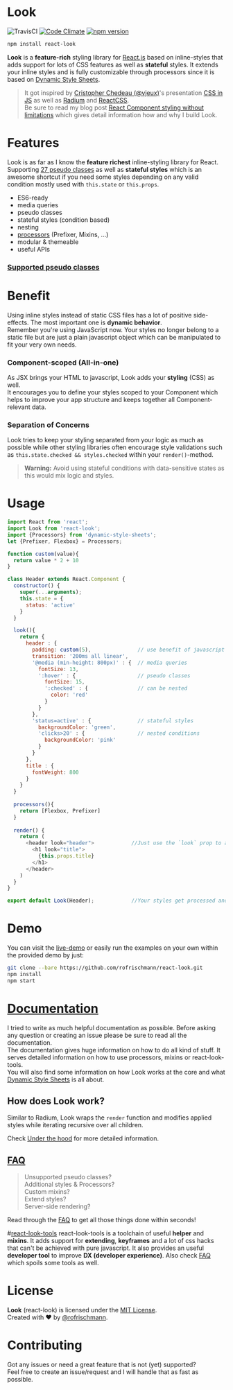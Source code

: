 # Look
![TravisCI](https://travis-ci.org/rofrischmann/react-look.svg?branch=develop) [![Code Climate](https://codeclimate.com/github/rofrischmann/react-look/badges/gpa.svg)](https://codeclimate.com/github/rofrischmann/react-look)
[![npm version](https://badge.fury.io/js/react-look.svg)](http://badge.fury.io/js/react-look)

```sh
npm install react-look
```

**Look** is a **feature-rich** styling library for [React.js](https://facebook.github.io/react/) based on inline-styles that adds support for lots of CSS features as well as **stateful** styles. It extends your inline styles and is fully customizable through processors since it is based on [Dynamic Style Sheets](https://github.com/dynamicstylesheets).

> It got inspired by [Cristopher Chedeau (@vjeux)](https://twitter.com/vjeux)'s presentation [CSS in JS](https://speakerdeck.com/vjeux/react-css-in-js) as well as [Radium](http://projects.formidablelabs.com/radium/) and [ReactCSS](http://reactcss.com). <br>Be sure to read my blog post [React Component styling without limitations](https://medium.com/@rofrischmann/react-component-styling-without-limitations-84e5e776fd44) which gives detail information how and why I build Look.

# Features
Look is as far as I know the **feature richest** inline-styling library for React. <br>
Supporting [27 pseudo classes](docs/PseudoClasses.md) as well as **stateful styles** which is an awesome shortcut if you need some styles depending on any valid condition mostly used with `this.state` or `this.props`.
- ES6-ready
- media queries
- pseudo classes
- stateful styles (condition based)
- nesting
- [processors](docs/Processors.md) (Prefixer, Mixins, ...)
- modular & themeable
- useful APIs 

### [Supported pseudo classes](docs/PseudoClasses.md#supportedpseudoclasses)
# Benefit
Using inline styles instead of static CSS files has a lot of positive side-effects. The most important one is **dynamic behavior**.<br>Remember you're using JavaScript now. Your styles no longer belong to a static file but are just a plain javascript object which can be manipulated to fit your very own needs.

### Component-scoped (All-in-one)
As JSX brings your HTML to javascript, Look adds your **styling** (CSS) as well.<br>
It encourages you to define your styles scoped to your Component which helps to improve your app structure and keeps together all Component-relevant data.

### Separation of Concerns
Look tries to keep your styling separated from your logic as much as possible while other styling libraries often encourage style validations such as `this.state.checked && styles.checked` within your `render()`-method.

> **Warning:** Avoid using stateful conditions with data-sensitive states as this would mix logic and styles.

# Usage

```javascript
import React from 'react';
import Look from 'react-look';
import {Processors} from 'dynamic-style-sheets';
let {Prefixer, Flexbox} = Processors;

function custom(value){
  return value * 2 + 10
}

class Header extends React.Component {
  constructor() {
    super(...arguments);
    this.state = {
      status: 'active'
    }
  }

  look(){
    return {
      header : {
        padding: custom(5),               // use benefit of javascript
        transition: '200ms all linear',
        '@media (min-height: 800px)' : {  // media queries
          fontSize: 13,
          ':hover' : {                    // pseudo classes
            fontSize: 15,
            ':checked' : {                // can be nested
              color: 'red'
            }
          }
        },
        'status=active' : {               // stateful styles
          backgroundColor: 'green',
          'clicks>20' : {                 // nested conditions
            backgroundColor: 'pink'       
          }
        }
      },
      title : {
        fontWeight: 800
      }
    }
  }
  
  processors(){
    return [Flexbox, Prefixer]
  }
  
  render() {
    return (
      <header look="header">            //Just use the `look` prop to apply styles
        <h1 look="title">
          {this.props.title}
        </h1>
      </header>
    )
  }
}

export default Look(Header);            //Your styles get processed and resolved here
```
# Demo 
You can visit the [live-demo](http://rofrischmann.de/react-look/) or  easily run the examples on your own within the provided demo by just:
```sh
git clone --bare https://github.com/rofrischmann/react-look.git
npm install
npm start
```

# [Documentation](docs/Docs.md#tableofcontents)
I tried to write as much helpful documentation as possible. Before asking any question or creating an issue please be sure to read all the documentation.<br>
The documentation gives huge information on how to do all kind of stuff. It serves detailed information on how to use processors, mixins or react-look-tools.<br>
You will also find some information on how Look works at the core and what [Dynamic Style Sheets](https://github.com/dynamicstylesheets) is all about.

## How does Look work?
Similar to Radium, Look wraps the `render` function and modifies applied styles while iterating recursive over all children.

Check [Under the hood](docs/UnderTheHood.md) for more detailed information. 

## [FAQ](docs/FAQ.md)
> Unsupported pseudo classes?<br>
Additional styles & Processors?<br>
Custom mixins?<br>
Extend styles?<br>
Server-side rendering?


Read through the [FAQ](docs/FAQ.md) to get all those things done within seconds!

#[react-look-tools](https://github.com/rofrischmann/react-look-tools)
react-look-tools is a toolchain of useful **helper** and **mixins**. It adds support for **extending**, **keyframes** and a lot of css hacks that can't be achieved with pure javascript. It also provides an useful **developer tool** to improve **DX (developer experience)**. Also check [FAQ](docs/FAQ.md) which spoils some tools as well.

# License
**Look** (react-look) is licensed under the [MIT License](http://opensource.org/licenses/MIT).<br>Created with ♥ by [@rofrischmann](http://rofrischmann.de).

# Contributing
Got any issues or need a great feature that is not (yet) supported?<br>Feel free to create an issue/request and I will handle that as fast as possible.
